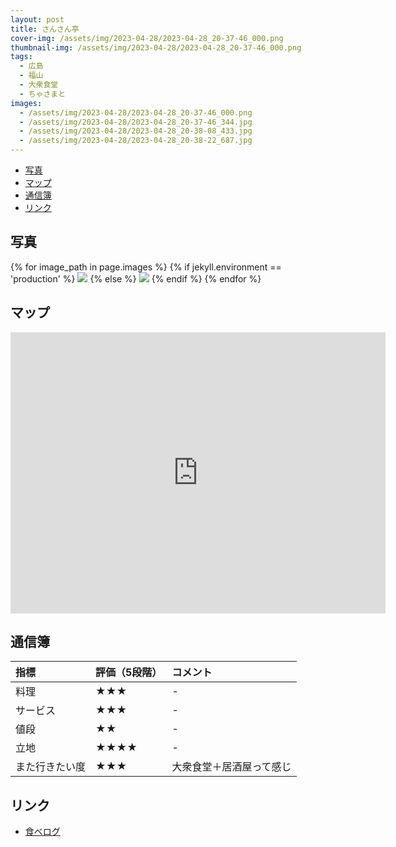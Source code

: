 ```yaml
---
layout: post
title: さんさん亭
cover-img: /assets/img/2023-04-28/2023-04-28_20-37-46_000.png
thumbnail-img: /assets/img/2023-04-28/2023-04-28_20-37-46_000.png
tags:
  - 広島
  - 福山
  - 大衆食堂
  - ちゃさまと
images:
  - /assets/img/2023-04-28/2023-04-28_20-37-46_000.png
  - /assets/img/2023-04-28/2023-04-28_20-37-46_344.jpg
  - /assets/img/2023-04-28/2023-04-28_20-38-08_433.jpg
  - /assets/img/2023-04-28/2023-04-28_20-38-22_687.jpg
---
```




<!-- TOC -->

- [写真](#写真)
- [マップ](#マップ)
- [通信簿](#通信簿)
- [リンク](#リンク)

<!-- /TOC -->

## 写真

{% for image_path in page.images %}
{% if jekyll.environment == 'production' %}
<img src="https://raw.githubusercontent.com/taira1117/fukuyama_izakaya/master/{{ image_path }}">
{% else %}
<img src="{{ image_path }}">
{% endif %}
{% endfor %}

## マップ

<iframe src="https://www.google.com/maps/embed?pb=!1m18!1m12!1m3!1d1644.289518314976!2d133.35992484658757!3d34.48820188762012!2m3!1f0!2f0!3f0!3m2!1i1024!2i768!4f13.1!3m3!1m2!1s0x35511158b837552b%3A0x26609f5e1f20c307!2z44GV44KT44GV44KT5Lqt!5e0!3m2!1sja!2sjp!4v1682738675528!5m2!1sja!2sjp" width="600" height="450" style="border:0;" allowfullscreen="" loading="lazy" referrerpolicy="no-referrer-when-downgrade"></iframe>

## 通信簿

| 指標 | 評価（5段階） | コメント |
| :------ |:--- | :--- |
| 料理 | ★★★ | - |
| サービス | ★★★ | - |
| 値段 | ★★ | - |
| 立地 | ★★★★ | - |
| また行きたい度 | ★★★ | 大衆食堂＋居酒屋って感じ |

## リンク

- [食べログ](https://tabelog.com/hiroshima/A3403/A340301/34026197/)